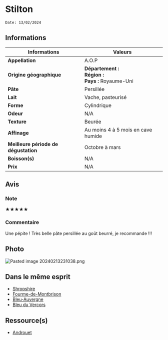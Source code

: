 # Stilton
```
Date: 13/02/2024
```
## Informations

| Informations | Valeurs |
| ---- | ---- |
| **Appellation** | A.O.P |
| **Origine géographique** | **Département :** <br>**Région :** <br>**Pays :** Royaume-Uni   |
| **Pâte** | Persillée |
| **Lait** | Vache, pasteurisé |
| **Forme** | Cylindrique |
| **Odeur** | N/A |
| **Texture** | Beurée |
| **Affinage** | Au moins 4 à 5 mois en cave humide |
| **Meilleure période de dégustation** | Octobre à mars |
| **Boisson(s)** | N/A |
| **Prix** | N/A |

## Avis
### Note
★★★★★
### Commentaire
Une pépite ! Très belle pâte persillée au goût beurré, je recommande !!!

## Photo
![Pasted image 20240213231038.png](./M%C3%A9dias/Pasted%20image%2020240213231038.png)

## Dans le même esprit
* [Shropshire](./Shropshire.md)
* [Fourme-de-Montbrison](./Fourme-de-Montbrison.md)
* [Bleu-Auvergne](./Bleu-Auvergne.md)
* [Bleu du Vercors](./Bleu%20du%20Vercors.md)

## Ressource(s)
* [Androuet](https://androuet.com/stilton-cheese-171.html)
